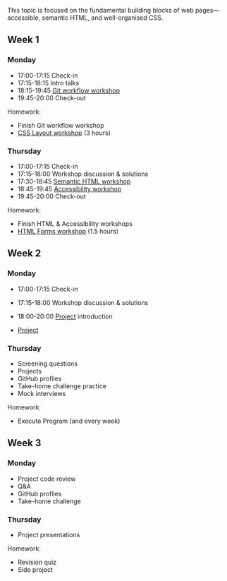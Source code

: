 This topic is focused on the fundamental building blocks of web pages—accessible, semantic HTML, and well-organised CSS.

## Week 1

### Monday

- 17:00-17:15 Check-in
- 17:15-18:15 Intro talks
- 18:15-19:45 [Git workflow workshop](/workshops/git-workflow/)
- 19:45-20:00 Check-out

Homework:

- Finish Git workflow workshop
- [CSS Layout workshop](/workshops/css-layout/) (3 hours)

### Thursday

- 17:00-17:15 Check-in
- 17:15-18:00 Workshop discussion & solutions
- 17:30-18:45 [Semantic HTML workshop](/workshops/semantic-html/)
- 18:45-19:45 [Accessibility workshop](/workshops/learn-a11y/)
- 19:45-20:00 Check-out

Homework:

- Finish HTML & Accessibility workshops
- [HTML Forms workshop](/workshops/html-forms/) (1.5 hours)

## Week 2

### Monday

- 17:00-17:15 Check-in
- 17:15-18:00 Workshop discussion & solutions
- 18:00-20:00 [Project](../project/) introduction

- [Project](../project/)

### Thursday

- Screening questions
- Projects
- GitHub profiles
- Take-home challenge practice
- Mock interviews

Homework:

- Execute Program (and every week)

## Week 3

### Monday

- Project code review
- Q&A
- GitHub profiles
- Take-home challenge

### Thursday

- Project presentations

Homework:

- Revision quiz
- Side project
